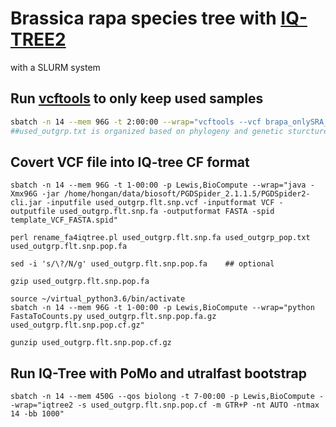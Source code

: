 # Brassica rapa species tree with [IQ-TREE2](http://www.iqtree.org/)
with a SLURM system

## Run [vcftools](https://vcftools.github.io/index.html) to only keep used samples
```bash
sbatch -n 14 --mem 96G -t 2:00:00 --wrap="vcftools --vcf brapa_onlySRA_gatk.vcfutils.DP10MQ30.g0.1m0.05.snp.vcf --keep used_outgrp.txt --recode --out used_outgrp.flt.snp"
##used_outgrp.txt is organized based on phylogeny and genetic sturcture result.
```
## Covert VCF file into IQ-tree CF format
```
sbatch -n 14 --mem 96G -t 1-00:00 -p Lewis,BioCompute --wrap="java -Xmx96G -jar /home/hongan/data/biosoft/PGDSpider_2.1.1.5/PGDSpider2-cli.jar -inputfile used_outgrp.flt.snp.vcf -inputformat VCF -outputfile used_outgrp.flt.snp.fa -outputformat FASTA -spid template_VCF_FASTA.spid"

perl rename_fa4iqtree.pl used_outgrp.flt.snp.fa used_outgrp_pop.txt used_outgrp.flt.snp.pop.fa

sed -i 's/\?/N/g' used_outgrp.flt.snp.pop.fa    ## optional

gzip used_outgrp.flt.snp.pop.fa

source ~/virtual_python3.6/bin/activate
sbatch -n 14 --mem 96G -t 1-00:00 -p Lewis,BioCompute --wrap="python FastaToCounts.py used_outgrp.flt.snp.pop.fa.gz used_outgrp.flt.snp.pop.cf.gz"

gunzip used_outgrp.flt.snp.pop.cf.gz
```
## Run IQ-Tree with PoMo and utralfast bootstrap
```
sbatch -n 14 --mem 450G --qos biolong -t 7-00:00 -p Lewis,BioCompute --wrap="iqtree2 -s used_outgrp.flt.snp.pop.cf -m GTR+P -nt AUTO -ntmax 14 -bb 1000"
```
